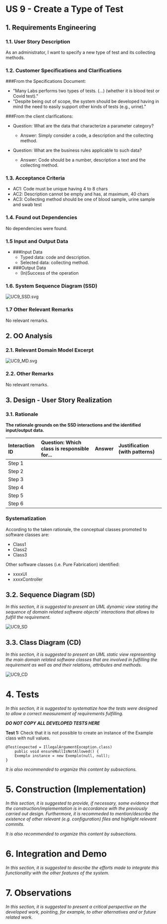 # US 9  - Create a Type of Test

## 1. Requirements Engineering

### 1.1. User Story Description

As an administrator, I want to specify a new type of test and its collecting methods.

### 1.2. Customer Specifications and Clarifications 

###From the Specifications Document:

* "Many Labs performs two types of tests. (…) (whether it is blood test or Covid test)."   
* "Despite being out of scope, the system should be developed having in mind the need to easily support other kinds of tests (e.g., urine)."

###From the client clarifications:

* Question: What are the data that characterize a parameter category?  
	* Answer: Simply consider a code, a description and the collecting method.  

* Question: What are the business rules applicable to such data?  
	* Answer: Code should be a number, description a text and the collecting method. 

### 1.3. Acceptance Criteria

* AC1: Code must be unique having 4 to 8 chars  
* AC2: Description cannot be empty and has, at maximum, 40 chars
* AC3: Collecting method should be one of blood sample, urine sample and swab test

### 1.4. Found out Dependencies

No dependencies were found.

### 1.5 Input and Output Data

* ###Input Data
	* Typed data: code and description.
	* Selected data: collecting method.
* ###Output Data
	* (In)Success of the operation


### 1.6. System Sequence Diagram (SSD)

![UC9_SSD.svg](UC9_SSD.svg)


### 1.7 Other Relevant Remarks

No relevant remarks.


## 2. OO Analysis

### 2.1. Relevant Domain Model Excerpt 

![UC9_MD.svg](UC9_MD.svg)

### 2.2. Other Remarks

No relevant remarks.



## 3. Design - User Story Realization 

### 3.1. Rationale

**The rationale grounds on the SSD interactions and the identified input/output data.**

| Interaction ID | Question: Which class is responsible for... | Answer  | Justification (with patterns)  |
|:-------------  |:--------------------- |:------------|:---------------------------- |
| Step 1  		 |							 |             |                              |
| Step 2  		 |							 |             |                              |
| Step 3  		 |							 |             |                              |
| Step 4  		 |							 |             |                              |
| Step 5  		 |							 |             |                              |
| Step 6  		 |							 |             |                              |              

### Systematization ##

According to the taken rationale, the conceptual classes promoted to software classes are: 

 * Class1
 * Class2
 * Class3

Other software classes (i.e. Pure Fabrication) identified: 
 * xxxxUI  
 * xxxxController

## 3.2. Sequence Diagram (SD)

*In this section, it is suggested to present an UML dynamic view stating the sequence of domain related software objects' interactions that allows to fulfill the requirement.* 

![UC9_SD](UC9_SD.svg)

## 3.3. Class Diagram (CD)

*In this section, it is suggested to present an UML static view representing the main domain related software classes that are involved in fulfilling the requirement as well as and their relations, attributes and methods.*

![UC9_CD](UC9_CD.svg)

# 4. Tests 
*In this section, it is suggested to systematize how the tests were designed to allow a correct measurement of requirements fulfilling.* 

**_DO NOT COPY ALL DEVELOPED TESTS HERE_**

**Test 1:** Check that it is not possible to create an instance of the Example class with null values. 

	@Test(expected = IllegalArgumentException.class)
		public void ensureNullIsNotAllowed() {
		Exemplo instance = new Exemplo(null, null);
	}

*It is also recommended to organize this content by subsections.* 

# 5. Construction (Implementation)

*In this section, it is suggested to provide, if necessary, some evidence that the construction/implementation is in accordance with the previously carried out design. Furthermore, it is recommeded to mention/describe the existence of other relevant (e.g. configuration) files and highlight relevant commits.*

*It is also recommended to organize this content by subsections.* 

# 6. Integration and Demo 

*In this section, it is suggested to describe the efforts made to integrate this functionality with the other features of the system.*


# 7. Observations

*In this section, it is suggested to present a critical perspective on the developed work, pointing, for example, to other alternatives and or future related work.*











